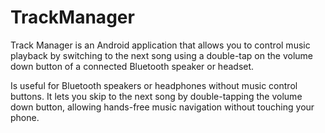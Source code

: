 # TrackManager

Track Manager is an Android application that allows you to control music playback by switching to the next song using a double-tap on the volume down button of a connected Bluetooth speaker or headset.

Is useful for Bluetooth speakers or headphones without music control buttons. It lets you skip to the next song by double-tapping the volume down button, allowing hands-free music navigation without touching your phone.
